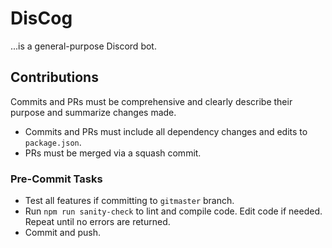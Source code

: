 # DisCog

...is a general-purpose Discord bot.

## Contributions

Commits and PRs must be comprehensive and clearly describe their purpose and summarize changes made.

- Commits and PRs must include all dependency changes and edits to `package.json`.
- PRs must be merged via a squash commit.

### Pre-Commit Tasks

- Test all features if committing to `gitmaster` branch.
- Run `npm run sanity-check` to lint and compile code. Edit code if needed. Repeat until no errors are returned.
- Commit and push.
